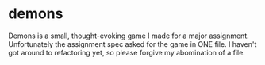 demons
======

Demons is a small, thought-evoking game I made for a major assignment. Unfortunately the assignment spec asked for the game in ONE file. I haven't got around to refactoring yet, so please forgive my abomination of a file.